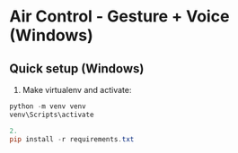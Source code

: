 # Air Control - Gesture + Voice (Windows)

## Quick setup (Windows)

1. Make virtualenv and activate:
```powershell
python -m venv venv
venv\Scripts\activate

2.
pip install -r requirements.txt

